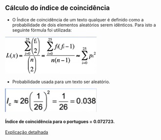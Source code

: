 ## Cálculo do índice de coincidência

- O Índice de coincidência de um texto qualquer é definido como a probabilidade de dois elementos aleatórios serem idênticos. Para isto a seguinte fórmula foi utilizada:

<img src="https://github.com/mrRodrigo/Vigenere-Index-of-coincidence/blob/master/1.png"  width="300"/>

- Probabilidade usada para um texto ser aleatório.

<img src="https://github.com/mrRodrigo/Vigenere-Index-of-coincidence/blob/master/2.png"  width="300"/>

#### Índice de coincidência para o portugues = 0.072723.

[Explicação detalhada](https://github.com/mrRodrigo/Vigenere-Index-of-coincidence/blob/master/t1.pdf)
